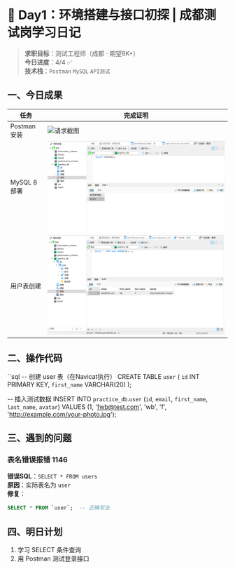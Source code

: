 # 🚀 Day1：环境搭建与接口初探 | 成都测试岗学习日记

> **求职目标**：测试工程师（成都 · 期望8K+）  
> **今日进度**：4/4 ✅  
> **技术栈**：`Postman` `MySQL` `API测试`  

## 一、今日成果
| 任务 | 完成证明 |
|------|----------|
| Postman 安装 | ![请求截图](Chengdu-Tester-Roadmap/Day1-Environment/Day1-Environment/screenshots/postman_api.jpg/) |
| MySQL 8 部署 | ![版本验证](Day1-Environment/screenshots/mysql_version.png) |
| 用户表创建 | ![表结构](Day1-Environment/screenshots/user_table.png) |

## 二、操作代码
``sql
-- 创建 user 表（在Navicat执行）
CREATE TABLE `user` (
  `id` INT PRIMARY KEY,
  `first_name` VARCHAR(20)
);

-- 插入测试数据
INSERT INTO `practice_db`.`user` (`id`, `email`, `first_name`, `last_name`, `avatar`) VALUES (1, 'fwb@test.com', 'wb', 'f', 'http://example.com/your-photo.jpg');

## 三、遇到的问题
### 表名错误报错 1146
**错误SQL**：`SELECT * FROM users`  
**原因**：实际表名为 `user`  
**修复**：  
```sql
SELECT * FROM `user`;  -- 正确写法
```

## 四、明日计划
1. 学习 SELECT 条件查询  
2. 用 Postman 测试登录接口
